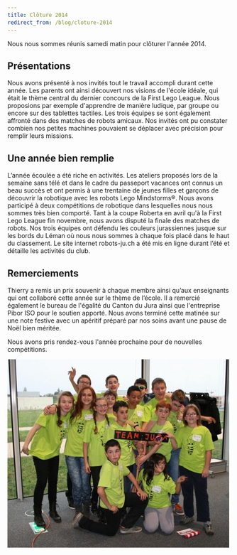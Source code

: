 ```yaml
---
title: Clôture 2014
redirect_from: /blog/cloture-2014
---
```


Nous nous sommes réunis samedi matin pour clôturer l'année 2014.

## Présentations

Nous avons présenté à nos invités tout le travail accompli durant cette année. Les parents ont ainsi découvert nos visions de l'école idéale, qui était le thème central du dernier concours de la First Lego League. Nous proposions par exemple d'apprendre de manière ludique, par groupe ou encore sur des tablettes tactiles. Les trois équipes se sont également affronté dans des matches de robots amicaux. Nos invités ont pu constater combien nos petites machines pouvaient se déplacer avec précision pour remplir leurs missions.

## Une année bien remplie

L’année écoulée a été riche en activités. Les ateliers proposés lors de la semaine sans télé et dans le cadre du passeport vacances ont connus un beau succès et ont permis à une trentaine de jeunes filles et garçons de découvrir la robotique avec les robots Lego Mindstorms®.
Nous avons participé à deux compétitions de robotique dans lesquelles nous nous sommes très bien comporté. Tant à la coupe Roberta en avril qu'à la First Lego League fin novembre, nous avons disputé la finale des matches de robots. Nos trois équipes ont défendu les couleurs jurassiennes jusque sur les bords du Léman où nous nous sommes à chaque fois placé dans le haut du classement.
Le site internet robots-ju.ch a été mis en ligne durant l’été et détaille les activités du club.

## Remerciements

Thierry a remis un prix souvenir à chaque membre ainsi qu’aux enseignants qui ont collaboré cette année sur le thème de l’école. Il a remercié également le bureau de l'égalité du Canton du Jura ainsi que l'entreprise Pibor ISO pour le soutien apporté.
Nous avons terminé cette matinée sur une note festive avec un apéritif préparé par nos soins avant une pause de Noël bien méritée.

Nous avons pris rendez-vous l'année prochaine pour de nouvelles compétitions.

![Photo](/media/posts/2014-12-23-equipe-lausanne.jpg)
